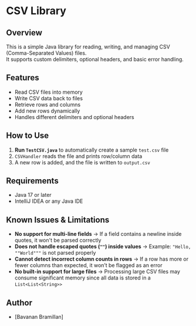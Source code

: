 # CSV Library

## Overview
This is a simple Java library for reading, writing, and managing CSV (Comma-Separated Values) files.  
It supports custom delimiters, optional headers, and basic error handling.

## Features
- Read CSV files into memory
- Write CSV data back to files
- Retrieve rows and columns
- Add new rows dynamically
- Handles different delimiters and optional headers

## How to Use
1. **Run `TestCSV.java`** to automatically create a sample `test.csv` file  
2. `CSVHandler` reads the file and prints row/column data  
3. A new row is added, and the file is written to `output.csv`  

## Requirements
- Java 17 or later
- IntelliJ IDEA or any Java IDE

## Known Issues & Limitations
- **No support for multi-line fields** → If a field contains a newline inside quotes, it won't be parsed correctly  
- **Does not handle escaped quotes (`""`) inside values** → Example: `"Hello, ""World"""` is not parsed properly  
- **Cannot detect incorrect column counts in rows** → If a row has more or fewer columns than expected, it won’t be flagged as an error  
- **No built-in support for large files** → Processing large CSV files may consume significant memory since all data is stored in a `List<List<String>>`  

## Author
- [Bavanan Bramillan]

